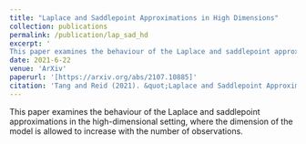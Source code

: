 ```yaml
---
title: "Laplace and Saddlepoint Approximations in High Dimensions"
collection: publications
permalink: /publication/lap_sad_hd
excerpt: '
This paper examines the behaviour of the Laplace and saddlepoint approximations in the high-dimensional setting, where the dimension of the model is allowed to increase with the number of observations. '
date: 2021-6-22
venue: 'ArXiv'
paperurl: '[https://arxiv.org/abs/2107.10885]'
citation: 'Tang and Reid (2021). &quot;Laplace and Saddlepoint Approximations in High Dimensions.&quot;. <i>ArXiv</i>.'
---
```


This paper examines the behaviour of the Laplace and saddlepoint approximations in the high-dimensional setting, where the dimension of the model is allowed to increase with the number of observations.